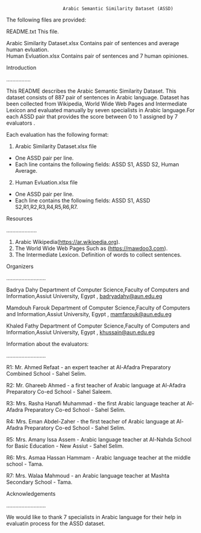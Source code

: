                     
                         Arabic Semantic Similarity Dataset (ASSD)
 
The following files are provided:

README.txt                             This file.

Arabic Similarity Dataset.xlsx         Contains pair of sentences and average human evluation.                                                    
Human Evluation.xlsx                   Contains pair of sentences and 7 human opiniones.

Introduction

................

This README describes the Arabic Semantic Similarity Dataset.
This dataset consists of 887 pair of sentences in Arabic language.
Dataset has been collected from Wikipedia, World Wide Web Pages and Intermediate Lexicon and evaluated manually by seven specialists in Arabic language.For each ASSD pair that provides the score between 0 to 1 assigned by 7 evaluators .

Each evaluation has the following format:

1) Arabic Similarity Dataset.xlsx file

  * One ASSD pair per line.
  * Each line contains the following fields: ASSD S1, ASSD S2, Human Average.

2) Human Evluation.xlsx file

  * One ASSD pair per line.
  * Each line contains the following fields: ASSD S1, ASSD S2,R1,R2,R3,R4,R5,R6,R7.

Resources

....................

1) Arabic Wikipedia(https://ar.wikipedia.org).
2) The World Wide Web Pages Such as (https://mawdoo3.com).
3) The Intermediate Lexicon. Definition of words to collect sentences.

Organizers 

..........................

Badrya Dahy     Department of Computer Science,Faculty of Computers and Information,Assiut University, Egypt , badryadahy@aun.edu.eg

Mamdouh Farouk  Department of Computer Science,Faculty of Computers and Information,Assiut University, Egypt , mamfarouk@aun.edu.eg

Khaled Fathy    Department of Computer Science,Faculty of Computers and Information,Assiut University, Egypt , khussain@aun.edu.eg

Information about the evaluators:

..........................

R1: Mr. Ahmed Refaat - an expert teacher at Al-Afadra Preparatory Combined School - Sahel Selim.

R2: Mr. Ghareeb Ahmed - a first teacher of Arabic language at Al-Afadra Preparatory Co-ed School - Sahel Saleem.

R3: Mrs. Rasha Hanafi Muhammad - the first Arabic language teacher at Al-Afadra Preparatory Co-ed School - Sahel Selim.

R4: Mrs. Eman Abdel-Zaher - the first teacher of Arabic language at Al-Afadra Preparatory Co-ed School - Sahel Selim.

R5: Mrs. Amany Issa Assem - Arabic language teacher at Al-Nahda School for Basic Education - New Assiut - Sahel Selim.

R6: Mrs. Asmaa Hassan Hammam - Arabic language teacher at the middle school - Tama.

R7: Mrs. Walaa Mahmoud - an Arabic language teacher at Mashta Secondary School - Tama.


Acknowledgements

..........................

We would like to thank 7 specialists in Arabic language for their help in evaluatin process for 
the ASSD dataset.

